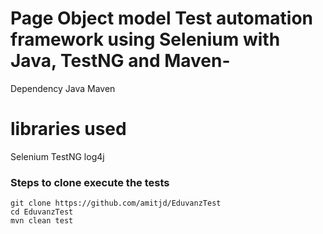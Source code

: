 # Page Object model Test automation framework using Selenium with Java, TestNG and Maven-

Dependency
Java
Maven

# libraries used
Selenium
TestNG
log4j


### Steps to clone execute the tests
```
git clone https://github.com/amitjd/EduvanzTest
cd EduvanzTest
mvn clean test
```
